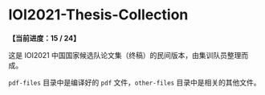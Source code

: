 # IOI2021-Thesis-Collection
**【当前进度：15 / 24】**

这是 IOI2021 中国国家候选队论文集（终稿）的民间版本，由集训队员整理而成。

`pdf-files` 目录中是编译好的 `pdf` 文件，`other-files` 目录中是相关的其他文件。